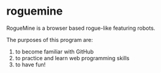 # roguemine
RogueMine is a browser based rogue-like featuring robots.

The purposes of this program are:
1) to become familiar with GitHub
2) to practice and learn web programming skills
3) to have fun!
